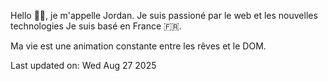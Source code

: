 
Hello 👋🏻, je m'appelle Jordan.
Je suis passioné par le web et les nouvelles technologies
Je suis basé en France 🇫🇷. 


<!--START SENTENCE-->
Ma vie est une animation constante entre les rêves et le DOM.
<!--END SENTENCE-->

<!--START DATE-->
Last updated on: Wed Aug 27 2025
<!--END DATE-->


